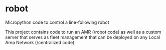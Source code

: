 # robot
Micropython code to control a line-following robot

This project contains code to run an AMR (/robot code) as well as a custom server that serves as fleet management that can be deployed on any Local Area Network (/centralized code)
